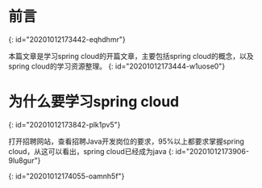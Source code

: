 # 前言
{: id="20201012173442-eqhdhmr"}

本篇文章是学习spring cloud的开篇文章，主要包括spring cloud的概念，以及spring cloud的学习资源整理。
{: id="20201012173444-w1uose0"}

# 为什么要学习spring cloud
{: id="20201012173842-plk1pv5"}

打开招聘网站，查看招聘Java开发岗位的要求，95%以上都要求掌握spring cloud，从这可以看出，spring cloud已经成为java
{: id="20201012173906-9lu8gur"}

{: id="20201012174055-oamnh5f"}
